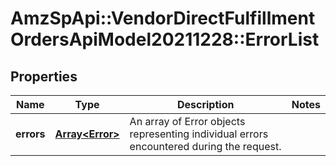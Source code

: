 # AmzSpApi::VendorDirectFulfillmentOrdersApiModel20211228::ErrorList

## Properties
Name | Type | Description | Notes
------------ | ------------- | ------------- | -------------
**errors** | [**Array&lt;Error&gt;**](Error.md) | An array of Error objects representing individual errors encountered during the request. | 

